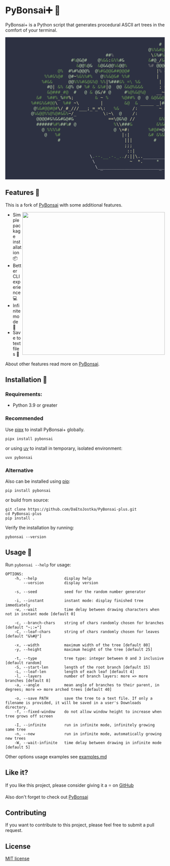 # PyBonsai➕ 🌴

PyBonsai+ is a Python script that generates procedural ASCII art trees in the comfort of your terminal.
<pre style="background-color: #2d3142; color: #d4d4d4; font-family: monospace; line-height: 1.2; font-size: 14px; padding: 1em;">
                                                        <span style="color: #b5cea8;">#</span>
                                                    <span style="color: #b5cea8;">@</span><span style="color: #6a9955;">%%&amp;#@&amp;</span>
                                    <span style="color: #b5cea8;">##</span><span style="color: #808080;">%</span>              <span style="color: #dcdcaa;">\</span><span style="color: #6a9955;">&amp;</span><span style="color: #b5cea8;">%#</span><span style="color: #6a9955;">%&amp;</span><span style="color: #b5cea8;">#</span><span style="color: #6a9955;">%%</span><span style="color: #b5cea8;">#@</span>
                       <span style="color: #b5cea8;">#</span><span style="color: #6a9955;">%</span><span style="color: #b5cea8;">@&amp;@</span><span style="color: #b5cea8;">#</span>    <span style="color: #b5cea8;">@</span><span style="color: #6a9955;">%&amp;&amp;</span><span style="color: #dcdcaa;">:</span><span style="color: #6a9955;">&amp;%%</span><span style="color: #b5cea8;">#&amp;</span>         <span style="color: #6a9955;">&amp;</span><span style="color: #b5cea8;">#@</span><span style="color: #dcdcaa;">_/</span><span style="color: #6a9955;">&amp;&amp;</span><span style="color: #b5cea8;">#@#</span> <span style="color: #6a9955;">&amp;</span>
                         <span style="color: #6a9955;">&amp;</span><span style="color: #b5cea8;">@@</span><span style="color: #6a9955;">%</span><span style="color: #b5cea8;">@&amp;</span>  <span style="color: #6a9955;">&amp;</span><span style="color: #b5cea8;">@&amp;&amp;@@</span><span style="color: #6a9955;">%&amp;</span><span style="color: #b5cea8;">@@</span><span style="color: #6a9955;">%</span>        <span style="color: #808080;">%#</span> <span style="color: #b5cea8;">@@@@#@&amp;</span>
                  <span style="color: #6a9955;">@%</span>  <span style="color: #b5cea8;">#%#%@@@%</span>  <span style="color: #b5cea8;">@</span><span style="color: #6a9955;">%#&amp;@@&amp;##@@@#</span>          <span style="color: #dcdcaa;">|</span><span style="color: #808080;">%</span> <span style="color: #6a9955;">&amp;&amp;@</span>
             <span style="color: #6a9955;">%%#&amp;%@#</span>  <span style="color: #b5cea8;">@#</span><span style="color: #dcdcaa;">~</span><span style="color: #6a9955;">%&amp;%%#%</span>   <span style="color: #b5cea8;">@</span><span style="color: #6a9955;">%%&amp;@&amp;#</span> <span style="color: #6a9955;">%%#</span>          <span style="color: #dcdcaa;">|</span>
            <span style="color: #6a9955;">%#&amp;&amp;</span>      <span style="color: #b5cea8;">@@</span><span style="color: #6a9955;">%%%#&amp;@&amp;%@</span> <span style="color: #6a9955;">%%</span><span style="color: #dcdcaa;">|</span><span style="color: #b5cea8;">%###</span><span style="color: #6a9955;">&amp;%_=\</span> <span style="color: #6a9955;">%&amp;</span>       <span style="color: #dcdcaa;">|</span>
              <span style="color: #b5cea8;">#@</span><span style="color: #dcdcaa;">|</span> <span style="color: #6a9955;">&amp;%</span> <span style="color: #6a9955;">&amp;</span><span style="color: #b5cea8;">@% @#</span> <span style="color: #6a9955;">%#</span> <span style="color: #6a9955;">&amp;</span> <span style="color: #6a9955;">&amp;%#</span><span style="color: #dcdcaa;">|</span><span style="color: #b5cea8;">@</span>  <span style="color: #b5cea8;">@@</span> <span style="color: #6a9955;">&amp;&amp;@%&amp;&amp;&amp;</span>      <span style="color: #dcdcaa;">; =__=</span>
              <span style="color: #6a9955;">&amp;@###_#@</span>  <span style="color: #b5cea8;">#</span>   <span style="color: #b5cea8;">@</span> <span style="color: #6a9955;">&amp;</span> <span style="color: #b5cea8;">@&amp;</span><span style="color: #dcdcaa;">/</span><span style="color: #b5cea8;">#</span> <span style="color: #b5cea8;">@</span>     <span style="color: #b5cea8;">#</span><span style="color: #6a9955;">%@%&amp;@%@</span>    <span style="color: #dcdcaa;">__~</span><span style="color: #b5cea8;">#@@</span> <span style="color: #6a9955;">%#&amp;@%%##&amp;&amp;</span>
          <span style="color: #6a9955;">&amp;#</span>  <span style="color: #6a9955;">%##%</span><span style="color: #dcdcaa;">_</span><span style="color: #b5cea8;">%</span><span style="color: #6a9955;">##</span><span style="color: #dcdcaa;">%;</span>        <span style="color: #6a9955;">&amp;</span> <span style="color: #dcdcaa;">~</span> <span style="color: #6a9955;">%</span>     <span style="color: #6a9955;">%@##%</span> <span style="color: #b5cea8;">@</span>  <span style="color: #b5cea8;">@</span> <span style="color: #6a9955;">&amp;@&amp;&amp;@</span>  <span style="color: #b5cea8;">#</span>  <span style="color: #b5cea8;">@</span><span style="color: #6a9955;">%#@&amp;#@</span>
        <span style="color: #6a9955;">%##&amp;%&amp;#@@</span><span style="color: #dcdcaa;">\</span>  <span style="color: #6a9955;">%##</span> <span style="color: #dcdcaa;">~\</span>        <span style="color: #dcdcaa;">|</span>        <span style="color: #6a9955;">&amp;@</span>  <span style="color: #6a9955;">&amp;</span> <span style="color: #dcdcaa;">_____</span> <span style="color: #dcdcaa;">_</span><span style="color: #dcdcaa;">|</span><span style="color: #b5cea8;">#&amp;&amp;&amp;@#@@##@</span> <span style="color: #b5cea8;">#</span>
         <span style="color: #b5cea8;">@</span><span style="color: #6a9955;">%&amp;#@@#@#</span><span style="color: #dcdcaa;">\/_#_///___;_=_=\:</span>   <span style="color: #6a9955;">%&amp;</span>     <span style="color: #dcdcaa;">/:</span>        <span style="color: #dcdcaa;">~</span> <span style="color: #6a9955;">&amp;##%#&amp;%%#&amp;&amp;</span>
        <span style="color: #b5cea8;">@</span><span style="color: #6a9955;">%&amp;@@%%@%@#&amp;&amp;%</span><span style="color: #dcdcaa;">~/_</span>          <span style="color: #dcdcaa;">\:~\</span>  <span style="color: #b5cea8;">@</span>    <span style="color: #dcdcaa;">/:</span>          <span style="color: #dcdcaa;">||</span><span style="color: #b5cea8;">#@#&amp;&amp;</span> <span style="color: #b5cea8;">@</span>
          <span style="color: #b5cea8;">@@@@#&amp;%&amp;&amp;#&amp;@#&amp;</span>             <span style="color: #dcdcaa;">==\</span><span style="color: #b5cea8;">@&amp;%@</span> <span style="color: #dcdcaa;">//</span>         <span style="color: #6a9955;">&amp;%%</span> <span style="color: #6a9955;">%</span><span style="color: #b5cea8;">@#</span> <span style="color: #6a9955;">%</span>
          <span style="color: #b5cea8;">######</span><span style="color: #6a9955;">%#%</span><span style="color: #b5cea8;">##</span><span style="color: #6a9955;">%</span><span style="color: #b5cea8;">#</span> <span style="color: #b5cea8;">@</span>              <span style="color: #6a9955;">%</span><span style="color: #dcdcaa;">\\</span><span style="color: #b5cea8;">###</span><span style="color: #6a9955;">&amp;</span>         <span style="color: #6a9955;">&amp;%&amp;@#</span>   <span style="color: #b5cea8;">#</span>
            <span style="color: #b5cea8;">@</span> <span style="color: #6a9955;">%%%%#</span>                    <span style="color: #b5cea8;">@</span> <span style="color: #dcdcaa;">\=#:</span>       <span style="color: #6a9955;">%#@#</span><span style="color: #dcdcaa;">=</span><span style="color: #b5cea8;">@@#@</span>
             <span style="color: #b5cea8;">@</span>   <span style="color: #6a9955;">%#</span>                       <span style="color: #dcdcaa;">|:|</span>       <span style="color: #6a9955;">&amp;#</span> <span style="color: #6a9955;">&amp;%&amp;%&amp;</span>
                  <span style="color: #b5cea8;">#</span>                        <span style="color: #dcdcaa;">|||</span>        <span style="color: #b5cea8;">#</span>   <span style="color: #6a9955;">%#&amp;</span>
                                           <span style="color: #dcdcaa;">;;;</span>
                                            <span style="color: #dcdcaa;">::|</span>
                              <span style="color: #d4d4d4;">\</span><span style="color: #6a9955;">.--.__.-._..</span><span style="color: #dcdcaa;">/</span><span style="color: #dcdcaa;">:</span><span style="color: #dcdcaa;">||\..</span><span style="color: #d4d4d4;">__________/</span>
                               <span style="color: #d4d4d4;">\</span>             <span style="color: #dcdcaa;">~</span>  <span style="color: #dcdcaa;">*.</span>     <span style="color: #b5cea8;">*</span>   <span style="color: #d4d4d4;">/</span>
                                <span style="color: #d4d4d4;">\_________________________</span> <span style="color: #d4d4d4;">/</span>
                                  <span style="color: #d4d4d4;">‾</span>                     <span style="color: #d4d4d4;">‾</span>
</pre>

## Features 🌱

This is a fork of [PyBonsai](https://github.com/Ben-Edwards44/PyBonsai) with some additional features.

<img src="Images/demo.gif" align="right" width="450px">

- Simple package installation 📦
- Better CLI experience 💻
- Infinite mode 🔄
- Save to text files 📄

About other features read more on [PyBonsai](https://github.com/Ben-Edwards44/PyBonsai).

## Installation 🔗

### Requirements:

- Python 3.9 or greater

### Recommended 

Use [pipx](https://pipx.pypa.io/stable/installation/) to install PyBonsai+ globally.

```
pipx install pybonsai
```

or using [uv](https://docs.astral.sh/uv/) to install in temporary, isolated environment:

```
uvx pybonsai
```

### Alternative

Also can be installed using [pip](https://pip.pypa.io/):

```
pip install pybonsai
```

or build from source:

```
git clone https://github.com/DaEtoJostka/PyBonsai-plus.git
cd PyBonsai-plus
pip install .
```

Verify the installation by running:

```
pybonsai --version
```


## Usage 🔧

Run `pybonsai --help` for usage:

```
OPTIONS:
    -h, --help            display help
        --version         display version

    -s, --seed            seed for the random number generator

    -i, --instant         instant mode: display finished tree immediately
    -w, --wait            time delay between drawing characters when not in instant mode [default 0]

    -c, --branch-chars    string of chars randomly chosen for branches [default "~;:="]
    -C, --leaf-chars      string of chars randomly chosen for leaves [default "&%#@"]

    -x, --width           maximum width of the tree [default 80]
    -y, --height          maximum height of the tree [default 25]

    -t, --type            tree type: integer between 0 and 3 inclusive [default random]
    -S, --start-len       length of the root branch [default 15]
    -L, --leaf-len        length of each leaf [default 4]
    -l, --layers          number of branch layers: more => more branches [default 8]
    -a, --angle           mean angle of branches to their parent, in degrees; more => more arched trees [default 40]

    -o, --save PATH       save the tree to a text file. If only a filename is provided, it will be saved in a user's Downloads directory.
    -f, --fixed-window    do not allow window height to increase when tree grows off screen
    
    -I, --infinite        run in infinite mode, infinitely growing same tree
    -n, --new             run in infinite mode, automatically growing new trees
    -W, --wait-infinite   time delay between drawing in infinite mode [default 5]
```

Other options usage examples see [examples.md](https://github.com/DaEtoJostka/PyBonsai-plus/blob/main/examples.md)

## Like it?

If you like this project, please consider giving it a ⭐️ on [GitHub](https://github.com/DaEtoJostka/PyBonsai-plus)

Also don't forget to check out [PyBonsai](https://github.com/Ben-Edwards44/PyBonsai)
## Contributing

If you want to contribute to this project, please feel free to submit a pull request.

## License
[MIT license](https://github.com/DaEtoJostka/PyBonsai-plus/blob/main/LICENSE)

